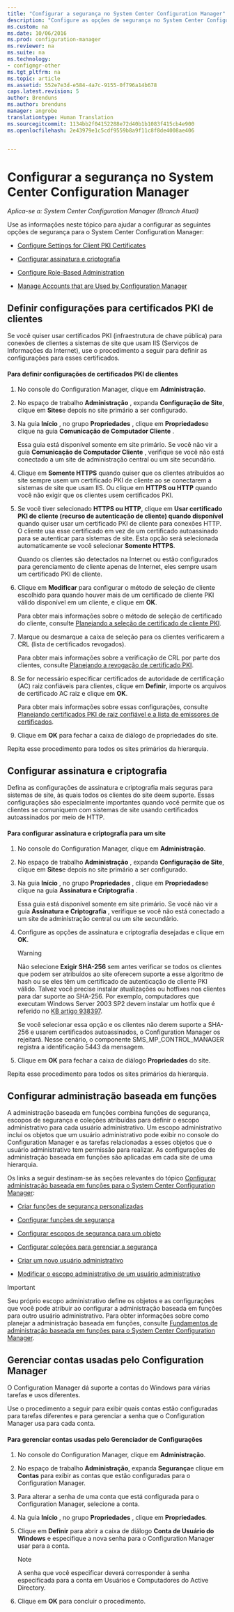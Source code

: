 ```yaml
---
title: "Configurar a segurança no System Center Configuration Manager"
description: "Configure as opções de segurança no System Center Configuration Manager."
ms.custom: na
ms.date: 10/06/2016
ms.prod: configuration-manager
ms.reviewer: na
ms.suite: na
ms.technology:
- configmgr-other
ms.tgt_pltfrm: na
ms.topic: article
ms.assetid: 552e7e3d-e584-4a7c-9155-0f796a14b678
caps.latest.revision: 5
author: Brenduns
ms.author: brenduns
manager: angrobe
translationtype: Human Translation
ms.sourcegitcommit: 1134bb2f04152288e72d40b1b1083f415cb4e900
ms.openlocfilehash: 2e43979e1c5cdf9559b8a9f11c8f8de4008ae406


---
```

# <a name="configure-security-in-system-center-configuration-manager"></a>Configurar a segurança no System Center Configuration Manager

*Aplica-se a: System Center Configuration Manager (Branch Atual)*

Use as informações neste tópico para ajudar a configurar as seguintes opções de segurança para o System Center Configuration Manager:  

-   [Configure Settings for Client PKI Certificates](#BKMK_ConfigureClientPKI)  

-   [Configurar assinatura e criptografia](#BKMK_ConfigureSigningEncryption)  

-   [Configure Role-Based Administration](#BKMK_ConfigureRBA)  

-   [Manage Accounts that are Used by Configuration Manager](#BKMK_ManageAccounts)  

##  <a name="a-namebkmkconfigureclientpkia-configure-settings-for-client-pki-certificates"></a><a name="BKMK_ConfigureClientPKI"></a> Definir configurações para certificados PKI de clientes  
Se você quiser usar certificados PKI (infraestrutura de chave pública) para conexões de clientes a sistemas de site que usam IIS (Serviços de Informações da Internet), use o procedimento a seguir para definir as configurações para esses certificados.  

#### <a name="to-configure-client-pki-certificate-settings"></a>Para definir configurações de certificados PKI de clientes  

1.  No console do Configuration Manager, clique em **Administração**.  

2.  No espaço de trabalho **Administração** , expanda **Configuração de Site**, clique em **Sites**e depois no site primário a ser configurado.  

3.  Na guia **Início** , no grupo **Propriedades** , clique em **Propriedades**e clique na guia **Comunicação de Computador Cliente** .  

    Essa guia está disponível somente em site primário. Se você não vir a guia **Comunicação de Computador Cliente** , verifique se você não está conectado a um site de administração central ou um site secundário.  

4.  Clique em **Somente HTTPS** quando quiser que os clientes atribuídos ao site sempre usem um certificado PKI de cliente ao se conectarem a sistemas de site que usam IIS. Ou clique em **HTTPS ou HTTP** quando você não exigir que os clientes usem certificados PKI.  

5.  Se você tiver selecionado **HTTPS ou HTTP**, clique em **Usar certificado PKI de cliente (recurso de autenticação de cliente) quando disponível** quando quiser usar um certificado PKI de cliente para conexões HTTP. O cliente usa esse certificado em vez de um certificado autoassinado para se autenticar para sistemas de site. Esta opção será selecionada automaticamente se você selecionar **Somente HTTPS**.  

    Quando os clientes são detectados na Internet ou estão configurados para gerenciamento de cliente apenas de Internet, eles sempre usam um certificado PKI de cliente.  

6.  Clique em **Modificar** para configurar o método de seleção de cliente escolhido para quando houver mais de um certificado de cliente PKI válido disponível em um cliente, e clique em **OK**.  

    Para obter mais informações sobre o método de seleção de certificado do cliente, consulte [Planejando a seleção de certificado de cliente PKI](../../../core/plan-design/security/plan-for-security.md#BKMK_PlanningForClientCertificateSelection).  

7.  Marque ou desmarque a caixa de seleção para os clientes verificarem a CRL (lista de certificados revogados).  

    Para obter mais informações sobre a verificação de CRL por parte dos clientes, consulte [Planejando a revogação de certificado PKI](../../../core/plan-design/security/plan-for-security.md#BKMK_PlanningForCRLs).  

8.  Se for necessário especificar certificados de autoridade de certificação (AC) raiz confiáveis para clientes, clique em **Definir**, importe os arquivos de certificado AC raiz e clique em **OK**.  

    Para obter mais informações sobre essas configurações, consulte [Planejando certificados PKI de raiz confiável e a lista de emissores de certificados](../../../core/plan-design/security/plan-for-security.md#BKMK_PlanningForRootCAs).  

9. Clique em **OK** para fechar a caixa de diálogo de propriedades do site.  

Repita esse procedimento para todos os sites primários da hierarquia.  

##  <a name="a-namebkmkconfiguresigningencryptiona-configure-signing-and-encryption"></a><a name="BKMK_ConfigureSigningEncryption"></a> Configurar assinatura e criptografia  
Defina as configurações de assinatura e criptografia mais seguras para sistemas de site, às quais todos os clientes do site deem suporte. Essas configurações são especialmente importantes quando você permite que os clientes se comuniquem com sistemas de site usando certificados autoassinados por meio de HTTP.  

#### <a name="to-configure-signing-and-encryption-for-a-site"></a>Para configurar assinatura e criptografia para um site  

1.  No console do Configuration Manager, clique em **Administração**.  

2.  No espaço de trabalho **Administração** , expanda **Configuração de Site**, clique em **Sites**e depois no site primário a ser configurado.  

3.  Na guia **Início** , no grupo **Propriedades** , clique em **Propriedades**e clique na guia **Assinatura e Criptografia** .  

    Essa guia está disponível somente em site primário. Se você não vir a guia **Assinatura e Criptografia** , verifique se você não está conectado a um site de administração central ou um site secundário.  

4.  Configure as opções de assinatura e criptografia desejadas e clique em **OK**.  

    > [!WARNING]  
    >  Não selecione **Exigir SHA-256** sem antes verificar se todos os clientes que podem ser atribuídos ao site oferecem suporte a esse algoritmo de hash ou se eles têm um certificado de autenticação de cliente PKI válido. Talvez você precise instalar atualizações ou hotfixes nos clientes para dar suporte ao SHA-256. Por exemplo, computadores que executam Windows Server 2003 SP2 devem instalar um hotfix que é referido no [KB artigo 938397](http://go.microsoft.com/fwlink/p/?LinkId=226666).  
    >   
    >  Se você selecionar essa opção e os clientes não derem suporte a SHA-256 e usarem certificados autoassinados, o Configuration Manager os rejeitará. Nesse cenário, o componente SMS_MP_CONTROL_MANAGER registra a identificação 5443 da mensagem.  

5.  Clique em **OK** para fechar a caixa de diálogo **Propriedades** do site.  

Repita esse procedimento para todos os sites primários da hierarquia.  

##  <a name="a-namebkmkconfigurerbaa-configure-role-based-administration"></a><a name="BKMK_ConfigureRBA"></a> Configurar administração baseada em funções  
A administração baseada em funções combina funções de segurança, escopos de segurança e coleções atribuídas para definir o escopo administrativo para cada usuário administrativo. Um escopo administrativo inclui os objetos que um usuário administrativo pode exibir no console do Configuration Manager e as tarefas relacionadas a esses objetos que o usuário administrativo tem permissão para realizar. As configurações de administração baseada em funções são aplicadas em cada site de uma hierarquia.  

Os links a seguir destinam-se às seções relevantes do tópico [Configurar administração baseada em funções para o System Center Configuration Manager](../../../core/servers/deploy/configure/configure-role-based-administration.md):  

-   [Criar funções de segurança personalizadas](../../../core/servers/deploy/configure/configure-role-based-administration.md#BKMK_CreateSecRole)  

-   [Configurar funções de segurança](../../../core/servers/deploy/configure/configure-role-based-administration.md#BKMK_ConfigSecRole)  

-   [Configurar escopos de segurança para um objeto](../../../core/servers/deploy/configure/configure-role-based-administration.md#BKMK_ConfigSecScope)  

-   [Configurar coleções para gerenciar a segurança](../../../core/servers/deploy/configure/configure-role-based-administration.md#BKMK_ConfigColl)  

-   [Criar um novo usuário administrativo](../../../core/servers/deploy/configure/configure-role-based-administration.md#BKMK_Create_AdminUser)  

-   [Modificar o escopo administrativo de um usuário administrativo](../../../core/servers/deploy/configure/configure-role-based-administration.md#BKMK_ModAdminUser)  

> [!IMPORTANT]  
>  Seu próprio escopo administrativo define os objetos e as configurações que você pode atribuir ao configurar a administração baseada em funções para outro usuário administrativo. Para obter informações sobre como planejar a administração baseada em funções, consulte [Fundamentos de administração baseada em funções para o System Center Configuration Manager](../../../core/understand/fundamentals-of-role-based-administration.md).  

##  <a name="a-namebkmkmanageaccountsa-manage-accounts-that-are-used-by-configuration-manager"></a><a name="BKMK_ManageAccounts"></a> Gerenciar contas usadas pelo Configuration Manager  
O Configuration Manager dá suporte a contas do Windows para várias tarefas e usos diferentes.  

Use o procedimento a seguir para exibir quais contas estão configuradas para tarefas diferentes e para gerenciar a senha que o Configuration Manager usa para cada conta.  

#### <a name="to-manage-accounts-that-are-used-by-configuration-manager"></a>Para gerenciar contas usadas pelo Gerenciador de Configurações  

1.  No console do Configuration Manager, clique em **Administração**.  

2.  No espaço de trabalho **Administração**, expanda **Segurança**e clique em **Contas** para exibir as contas que estão configuradas para o Configuration Manager.  

3.  Para alterar a senha de uma conta que está configurada para o Configuration Manager, selecione a conta.  

4.  Na guia **Início** , no grupo **Propriedades** , clique em **Propriedades**.  

5.  Clique em **Definir** para abrir a caixa de diálogo **Conta de Usuário do Windows** e especifique a nova senha para o Configuration Manager usar para a conta.  

    > [!NOTE]  
    >  A senha que você especificar deverá corresponder à senha especificada para a conta em Usuários e Computadores do Active Directory.  

6.  Clique em **OK** para concluir o procedimento.  



<!--HONumber=Nov16_HO1-->


